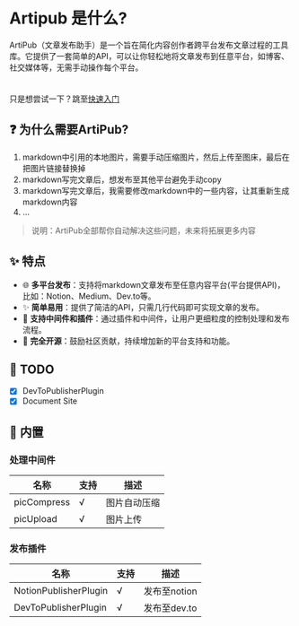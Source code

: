 # Artipub 是什么?

ArtiPub（文章发布助手）是一个旨在简化内容创作者跨平台发布文章过程的工具库。它提供了一套简单的API，可以让你轻松地将文章发布到任意平台，如博客、社交媒体等，无需手动操作每个平台。

<div class="tip custom-block" style="padding-top: 8px">

只是想尝试一下？跳至[快速入门](./getting-started)

</div>

## ❓ 为什么需要ArtiPub?
1. markdown中引用的本地图片，需要手动压缩图片，然后上传至图床，最后在把图片链接替换掉
2. markdown写完文章后，想发布至其他平台避免手动copy
3. markdown写完文章后，我需要修改markdown中的一些内容，让其重新生成markdown内容
4. ...

> 说明：ArtiPub全部帮你自动解决这些问题，未来将拓展更多内容

## ✨ 特点

- 🌐 **多平台发布**：支持将markdown文章发布至任意内容平台(平台提供API)，比如：Notion、Medium、Dev.to等。
- ✨ **简单易用**：提供了简洁的API，只需几行代码即可实现文章的发布。
- 🔌 **支持中间件和插件**：通过插件和中间件，让用户更细粒度的控制处理和发布流程。
- 📖 **完全开源**：鼓励社区贡献，持续增加新的平台支持和功能。

## 📌 TODO
- [x] DevToPublisherPlugin
- [x] Document Site

## 🔧 内置

### 处理中间件
| 名称        | 支持 | 描述         |
| ----------- | ---- | ------------ |
| picCompress | √    | 图片自动压缩 |
| picUpload   | √    | 图片上传     |

### 发布插件
| 名称                  | 支持 | 描述         |
| --------------------- | ---- | ------------ |
| NotionPublisherPlugin | √    | 发布至notion |
| DevToPublisherPlugin  | √    | 发布至dev.to |
